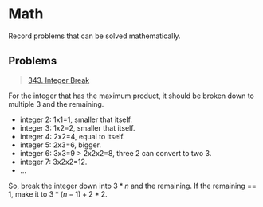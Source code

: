 # Math

Record problems that can be solved mathematically.

## Problems

> [343. Integer Break](https://leetcode.com/problems/integer-break/)

For the integer that has the maximum product, it should be broken down to multiple 3 and the remaining.

- integer 2: 1x1=1, smaller that itself.
- integer 3: 1x2=2, smaller that itself.
- integer 4: 2x2=4, equal to itself.
- integer 5: 2x3=6, bigger.
- integer 6: 3x3=9 > 2x2x2=8, three 2 can convert to two 3.
- integer 7: 3x2x2=12.
- ...

So, break the integer down into $3*n$ and the remaining. If the remaining == 1, make it to $3*(n-1)+2*2$.

